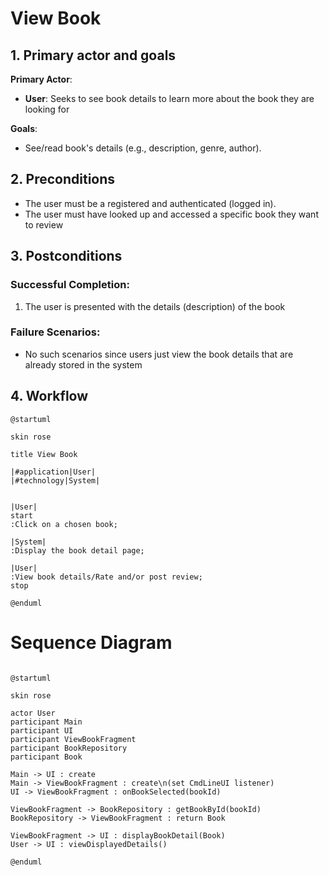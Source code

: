 # View Book

## 1. Primary actor and goals

**Primary Actor**:
- **User**: Seeks to see book details to learn more about the book they are looking for

**Goals**:
- See/read book's details (e.g., description, genre, author).


## **2. Preconditions**
- The user must be a registered and authenticated (logged in).
- The user must have looked up and accessed a specific book they want to review

## **3. Postconditions**
### **Successful Completion**:
1. The user is presented with the details (description) of the book

### **Failure Scenarios**:
- No such scenarios since users just view the book details that are already stored in the system

## **4. Workflow**
```plantuml
@startuml

skin rose

title View Book

|#application|User|
|#technology|System|


|User|
start
:Click on a chosen book;

|System|
:Display the book detail page;

|User|  
:View book details/Rate and/or post review;
stop 

@enduml
``````

# Sequence Diagram 

```plantuml

@startuml

skin rose

actor User
participant Main
participant UI
participant ViewBookFragment
participant BookRepository
participant Book

Main -> UI : create
Main -> ViewBookFragment : create\n(set CmdLineUI listener)
UI -> ViewBookFragment : onBookSelected(bookId)

ViewBookFragment -> BookRepository : getBookById(bookId)
BookRepository -> ViewBookFragment : return Book

ViewBookFragment -> UI : displayBookDetail(Book)
User -> UI : viewDisplayedDetails()

@enduml
```
